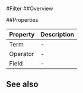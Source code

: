 #Filter
##Overview



##Properties
<table class="table table-condensed table-bordered">
    <thead>
<tr>
<th>Property</th>
<th>Description</th>
</tr>
</thead>
<tbody>
<tr><td>Term</td><td> - </td></tr>
<tr><td>Operator</td><td> - </td></tr>
<tr><td>Field</td><td> - </td></tr>
</tbody></table>



## See also

